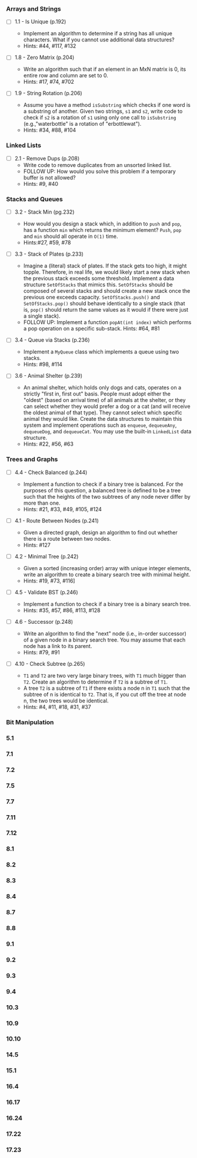 ### Arrays and Strings

 - [ ] 1.1 - Is Unique (p.192)
    - Implement an algorithm to determine if a string has all unique characters. What if you cannot use additional data structures?
    - Hints: #44, #117, #132

  - [ ] 1.8 - Zero Matrix (p.204)
    - Write an algorithm such that if an element in an MxN matrix is 0, its entire row and column are set to 0.
    - Hints: #17, #74, #702

  - [ ] 1.9 - String Rotation (p.206)
    - Assume you have a method `isSubstring` which checks if one word is a substring of another. Given two strings, `s1` and `s2`, write code to check if `s2` is a rotation of `s1` using only one call to `isSubstring` (e.g.,"waterbottle" is a rotation of "erbottlewat").
    - Hints: #34, #88, #104

### Linked Lists

  - [ ] 2.1 - Remove Dups (p.208)
    - Write code to remove duplicates from an unsorted linked list.
    - FOLLOW UP: How would you solve this problem if a temporary buffer is not allowed?
    - Hints: #9, #40

### Stacks and Queues

  - [ ] 3.2 - Stack Min (pg.232)
    - How would you design a stack which, in addition to `push` and `pop`, has a function `min` which returns the minimum element? `Push`, `pop` and `min` should all operate in `O(1)` time.
    - Hints:#27, #59, #78

  - [ ] 3.3 - Stack of Plates (p.233)
    -  Imagine a (literal) stack of plates. If the stack gets too high, it might topple. Therefore, in real life, we would likely start a new stack when the previous stack exceeds some threshold. Implement a data structure `SetOfStacks` that mimics this. `SetOfStacks` should be composed of several stacks and should create a new stack once the previous one exceeds capacity. `SetOfStacks.push()` and `SetOfStacks.pop()` should behave identically to a single stack (that is, `pop()` should return the same values as it would if there were just a single stack).
    - FOLLOW UP: Implement a function `popAt(int index)` which performs a pop operation on a specific sub-stack.
    Hints: #64, #81

  - [ ] 3.4 - Queue via Stacks (p.236)
    - Implement a `MyQueue` class which implements a queue using two stacks.
    - Hints: #98, #114

  - [ ] 3.6 - Animal Shelter (p.239)
    - An animal shelter, which holds only dogs and cats, operates on a strictly "first in, first out" basis. People must adopt either the "oldest" (based on arrival time) of all animals at the shelter, or they can select whether they would prefer a dog or a cat (and will receive the oldest animal of that type). They cannot select which specific animal they would like. Create the data structures to maintain this system and implement operations such as `enqueue`, `dequeueAny`, `dequeueDog`, and `dequeueCat`. You may use the built-in `LinkedList` data structure.
    - Hints: #22, #56, #63

### Trees and Graphs

  - [ ] 4.4 - Check Balanced (p.244)
    - Implement a function to check if a binary tree is balanced. For the purposes of this question, a balanced tree is defined to be a tree such that the heights of the two subtrees of any node never differ by more than one.
    - Hints: #21, #33, #49, #105, #124

  - [ ] 4.1 - Route Between Nodes (p.241)
    - Given a directed graph, design an algorithm to find out whether there is a route between two nodes.
    - Hints: #127

  - [ ] 4.2 - Minimal Tree (p.242)
    - Given a sorted (increasing order) array with unique integer elements, write an algo­rithm to create a binary search tree with minimal height.
    - Hints: #19, #73, #116]

  - [ ] 4.5 - Validate BST (p.246)
    - Implement a function to check if a binary tree is a binary search tree.
    - Hints: #35, #57, #86, #113, #128

  - [ ] 4.6 - Successor (p.248)
    - Write an algorithm to find the "next" node (i.e., in-order successor) of a given node in a binary search tree. You may assume that each node has a link to its parent.
    - Hints: #79, #91

  - [ ] 4.10 - Check Subtree (p.265)
    - `T1` and `T2` are two very large binary trees, with `T1` much bigger than `T2`. Create an algorithm to determine if `T2` is a subtree of `T1`.
    - A tree `T2` is a subtree of `T1` if there exists a node n in `T1` such that the subtree of n is identical to `T2`. That is, if you cut off the tree at node n, the two trees would be identical.
    - Hints: #4, #11, #18, #31, #37

### Bit Manipulation

### 5.1
### 7.1
### 7.2
### 7.5
### 7.7
### 7.11
### 7.12
### 8.1
### 8.2
### 8.3
### 8.4
### 8.7
### 8.8
### 9.1
### 9.2
### 9.3
### 9.4
### 10.3
### 10.9
### 10.10
### 14.5
### 15.1
### 16.4
### 16.17
### 16.24
### 17.22
### 17.23
